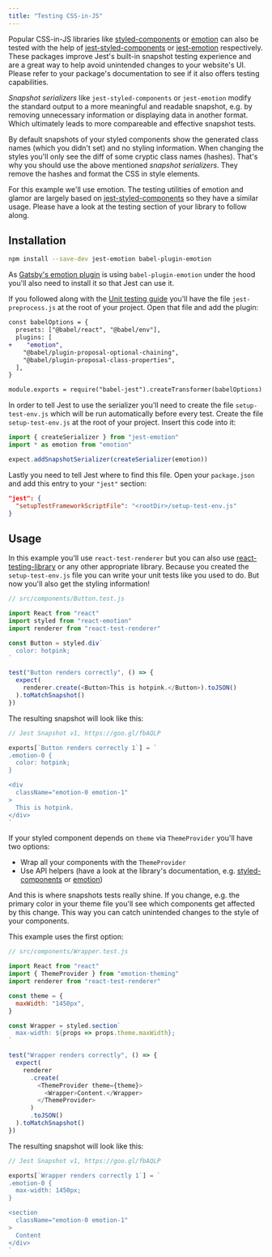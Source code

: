 ```yaml
---
title: "Testing CSS-in-JS"
---
```


Popular CSS-in-JS libraries like [styled-components](https://github.com/styled-components/styled-components) or [emotion](https://github.com/emotion-js/emotion) can also be tested with the help of [jest-styled-components](https://github.com/styled-components/jest-styled-components) or [jest-emotion](https://github.com/emotion-js/emotion/tree/master/packages/jest-emotion) respectively. These packages improve Jest's built-in snapshot testing experience and are a great way to help avoid unintended changes to your website's UI. Please refer to your package's documentation to see if it also offers testing capabilities.

_Snapshot serializers_ like `jest-styled-components` or `jest-emotion` modify the standard output to a more meaningful and readable snapshot, e.g. by removing unnecessary information or displaying data in another format. Which ultimately leads to more compareable and effective snapshot tests.

By default snapshots of your styled components show the generated class names (which you didn't set) and no styling information. When changing the styles you'll only see the diff of some cryptic class names (hashes). That's why you should use the above mentioned _snapshot serializers_. They remove the hashes and format the CSS in style elements.

For this example we'll use emotion. The testing utilities of emotion and glamor are largely based on [jest-styled-components](https://github.com/styled-components/jest-styled-components) so they have a similar usage. Please have a look at the testing section of your library to follow along.

## Installation

```sh
npm install --save-dev jest-emotion babel-plugin-emotion
```

As [Gatsby's emotion plugin](https://www.gatsbyjs.org/packages/gatsby-plugin-emotion/) is using `babel-plugin-emotion` under the hood you'll also need to install it so that Jest can use it.

If you followed along with the [Unit testing guide](/docs/unit-testing) you'll have the file `jest-preprocess.js` at the root of your project. Open that file and add the plugin:

```diff
const babelOptions = {
  presets: ["@babel/react", "@babel/env"],
  plugins: [
+    "emotion",
    "@babel/plugin-proposal-optional-chaining",
    "@babel/plugin-proposal-class-properties",
  ],
}

module.exports = require("babel-jest").createTransformer(babelOptions)
```

In order to tell Jest to use the serializer you'll need to create the file `setup-test-env.js` which will be run automatically before every test. Create the file `setup-test-env.js` at the root of your project. Insert this code into it:

```js
import { createSerializer } from "jest-emotion"
import * as emotion from "emotion"

expect.addSnapshotSerializer(createSerializer(emotion))
```

Lastly you need to tell Jest where to find this file. Open your `package.json` and add this entry to your `"jest"` section:

```json
"jest": {
  "setupTestFrameworkScriptFile": "<rootDir>/setup-test-env.js"
}
```

## Usage

In this example you'll use `react-test-renderer` but you can also use [react-testing-library](/docs/testing-react-components) or any other appropriate library. Because you created the `setup-test-env.js` file you can write your unit tests like you used to do. But now you'll also get the styling information!

```js
// src/components/Button.test.js

import React from "react"
import styled from "react-emotion"
import renderer from "react-test-renderer"

const Button = styled.div`
  color: hotpink;
`

test("Button renders correctly", () => {
  expect(
    renderer.create(<Button>This is hotpink.</Button>).toJSON()
  ).toMatchSnapshot()
})
```

The resulting snapshot will look like this:

```js
// Jest Snapshot v1, https://goo.gl/fbAQLP

exports[`Button renders correctly 1`] = `
.emotion-0 {
  color: hotpink;
}

<div
  className="emotion-0 emotion-1"
>
  This is hotpink.
</div>
`
```

If your styled component depends on `theme` via `ThemeProvider` you'll have two options:

- Wrap all your components with the `ThemeProvider`
- Use API helpers (have a look at the library's documentation, e.g. [styled-components](https://github.com/styled-components/jest-styled-components#theming) or [emotion](https://github.com/emotion-js/emotion/tree/master/packages/emotion-theming#createbroadcast-function))

And this is where snapshots tests really shine. If you change, e.g. the primary color in your theme file you'll see which components get affected by this change. This way you can catch unintended changes to the style of your components.

This example uses the first option:

```js
// src/components/Wrapper.test.js

import React from "react"
import { ThemeProvider } from "emotion-theming"
import renderer from "react-test-renderer"

const theme = {
  maxWidth: "1450px",
}

const Wrapper = styled.section`
  max-width: ${props => props.theme.maxWidth};
`

test("Wrapper renders correctly", () => {
  expect(
    renderer
      .create(
        <ThemeProvider theme={theme}>
          <Wrapper>Content.</Wrapper>
        </ThemeProvider>
      )
      .toJSON()
  ).toMatchSnapshot()
})
```

The resulting snapshot will look like this:

```js
// Jest Snapshot v1, https://goo.gl/fbAQLP

exports[`Wrapper renders correctly 1`] = `
.emotion-0 {
  max-width: 1450px;
}

<section
  className="emotion-0 emotion-1"
>
  Content
</div>
`
```
